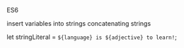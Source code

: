 ES6

insert variables into strings
concatenating strings

let stringLiteral = `${language} is ${adjective} to learn!`;
